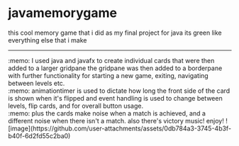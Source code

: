 # javamemorygame
<bold>this cool memory game that i did as my final project for java its green like everything else that i make</bold>
<hr>
:memo: I used java and javafx to create individual cards that were then added to a larger gridpane the gridpane was then added to a borderpane with further functionality for starting a new game, exiting,  navigating between levels etc.
<br>
:memo: animationtimer is used to dictate how long the front side of the card is shown when it's flipped and event handling is used to change between levels, flip cards, 
and for overall button usage. 
<br>
:memo: plus the cards make noise when a match is achieved, and a different noise when there isn't a match. also there's victory music! enjoy!
![image](https://github.com/user-attachments/assets/0db784a3-3745-4b3f-b40f-6d2fd55c2ba0)



